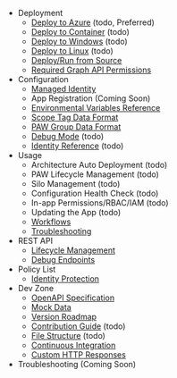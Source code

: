 <ul>
    <li>Deployment
        <ul>
            <li><a href="./Deploy-to-Azure">Deploy to Azure</a> (todo, Preferred)</li>
            <li><a href="./Deploy-to-Container">Deploy to Container</a> (todo)</li>
            <li><a href="./Deploy-to-Windows">Deploy to Windows</a> (todo)</li>
            <li><a href="./Deploy-to-Linux">Deploy to Linux</a> (todo)</li>
            <li><a href="./Build-and-Run-from-Source">Deploy/Run from Source</a></li>
            <li><a href="./Required-Graph-API-Permissions">Required Graph API Permissions</a></li>
        </ul>
    </li>
    <li>Configuration
        <ul>
            <li><a href="./Configure-Managed-Identity">Managed Identity</a></li>
            <li>App Registration (Coming Soon)</li>
            <li><a href="./Environmental-Variables-Reference">Environmental Variables Reference</a></li>
            <li><a href="./Scope-Tag-Data-Format">Scope Tag Data Format</a></li>
            <li><a href="./PAW-Group-Data-Format">PAW Group Data Format</a></li>
            <li><a href="./Debug-Mode">Debug Mode</a> (todo)</li>
            <li><a href="./Identity-Reference">Identity Reference</a> (todo)</li>
        </ul>
    </li>
    <li>Usage
        <ul>
            <li>Architecture Auto Deployment (todo)</li>
            <li>PAW Lifecycle Management (todo)</li>
            <li>Silo Management (todo)</li>
            <li>Configuration Health Check (todo)</li>
            <li>In-app Permissions/RBAC/IAM (todo)</li>
            <li>Updating the App (todo)</li>
            <li><a href="./Workflows">Workflows</a></li>
            <li><a href="./Troubleshooting">Troubleshooting</a></li>
        </ul>
    </li>
    <li>REST API
        <ul>
            <li><a href="./PAW-Lifecycle-Management-API-Endpoints">Lifecycle Management</a></li>
            <li><a href="./Debug-API-Endpoints">Debug Endpoints</a></li>
        </ul>
    </li>
    <li>Policy List
        <ul>
            <li><a href="./Identity-Protection-Policy">Identity Protection</a></li>
        </ul>
    </li>
    <li>Dev Zone
        <ul>
            <li><a href="./OpenAPI-Spec">OpenAPI Specification</a></li>
            <li><a href="./Mock-Data">Mock Data</a></li>
            <li><a href="./Version-Roadmap">Version Roadmap</a></li>
            <li><a href="#">Contribution Guide</a> (todo)</li>
            <li><a href="./File-Structure">File Structure</a> (todo)</li>
            <li><a href="./Continuous-Integration">Continuous Integration</a></li>
            <li><a href="./Custom-HTTP-Responses">Custom HTTP Responses</a></li>
        </ul>
    </li>
    <li>Troubleshooting (Coming Soon)</li>
</ul>